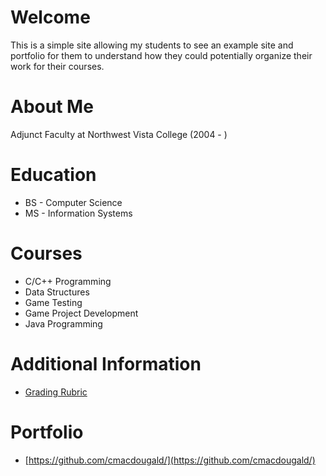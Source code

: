 # Welcome

This is a simple site allowing my students to see an example site and portfolio for them to understand how they could potentially organize their work for their courses.

# About Me

Adjunct Faculty at Northwest Vista College (2004 - )

# Education

* BS - Computer Science
* MS - Information Systems

# Courses
* C/C++ Programming
* Data Structures
* Game Testing
* Game Project Development
* Java Programming

# Additional Information
* [Grading Rubric](/handouts/grading_rubric.html)

# Portfolio
* [https://github.com/cmacdougald/](https://github.com/cmacdougald/)
